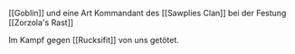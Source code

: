 [[Goblin]] und eine Art Kommandant des [[Sawplies Clan]] bei der Festung [[Zorzola's Rast]]

Im Kampf gegen [[Rucksifit]] von uns getötet.